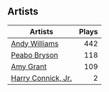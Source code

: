 ## Artists
Artists | Plays 
----- | -----: 
[Andy Williams](/artists/andy-williams-16425) | 442
[Peabo Bryson](/artists/peabo-bryson-38840) | 118
[Amy Grant](/artists/amy-grant-3053) | 109
[Harry Connick, Jr.](/artists/harry-connick-jr-41411) | 2

